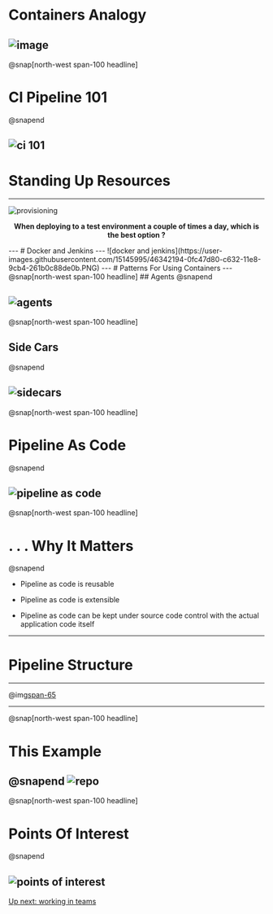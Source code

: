 # Containers Analogy
![image](https://user-images.githubusercontent.com/15145995/54530843-c9fb3780-497b-11e9-898a-c4843688e3ad.png)
---
@snap[north-west span-100 headline]
# CI Pipeline 101
@snapend

![ci 101](https://user-images.githubusercontent.com/15145995/54528274-66214080-4974-11e9-993b-88328b6d01d6.png)
---
# Standing Up Resources
---
![provisioning](https://user-images.githubusercontent.com/15145995/46339832-b22d3280-c62b-11e8-86a2-d87ea3a6af3e.PNG)

<p align="center">
  <b>When deploying to a test environment a couple of times a day, which is the best option ?</b><br>
</p>
---
# Docker and Jenkins
---
![docker and jenkins](https://user-images.githubusercontent.com/15145995/46342194-0fc47d80-c632-11e8-9cb4-261b0c88de0b.PNG)
---
# Patterns For Using Containers
---
@snap[north-west span-100 headline]
## Agents
@snapend

![agents](https://user-images.githubusercontent.com/15145995/46341044-1e5d6580-c62f-11e8-801c-6a82a2e9c4ac.PNG)
---
@snap[north-west span-100 headline]
## Side Cars
@snapend

![sidecars](https://user-images.githubusercontent.com/15145995/46341216-7f853900-c62f-11e8-96b9-703a0db1efb6.PNG)
---
@snap[north-west span-100 headline]
# Pipeline As Code
@snapend

![pipeline as code](https://user-images.githubusercontent.com/15145995/46341431-f6bacd00-c62f-11e8-945f-4a45f269e785.PNG)
---
@snap[north-west span-100 headline]
# . . . Why It Matters
@snapend
* Pipeline as code is reusable

* Pipeline as code is extensible

* Pipeline as code can be kept under source code control with the actual application code itself
---
# Pipeline Structure
---
@img[span-65](https://user-images.githubusercontent.com/15145995/54530360-73412e00-497a-11e9-90f0-60212889c4a5.png)

---
@snap[north-west span-100 headline]
# This Example 
@snapend
![repo](https://user-images.githubusercontent.com/15145995/54528394-c57f5080-4974-11e9-87fb-059191f60cc7.png)
---
@snap[north-west span-100 headline]
# Points Of Interest
@snapend

![points of interest](https://user-images.githubusercontent.com/15145995/46342042-b2303100-c631-11e8-97e2-0561f6f08daf.PNG)
---
[Up next: working in teams](https://gitpitch.com/PureStorage-OpenConnect/Jenkins-Do)
